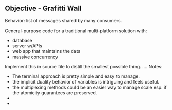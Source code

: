## Objective - Grafitti Wall
Behavior: list of messages shared by many consumers.

General-purpose code for a traditional multi-platform solution with:
- database
- server w/APIs	
- web app that maintains the data
- massive concurrency

Implement this in source file to distill the smallest possible thing.
....
Notes:
- The terminal approach is pretty simple and easy to manage.
- the implicit duality behavior of variables is intriguing and feels useful.
- the multiplexing methods could be an easier way to manage scale esp. if
the atomicity guarantees are preserved.
- 
- 
